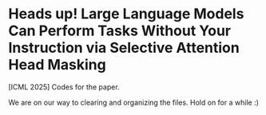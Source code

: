 # Heads up! Large Language Models Can Perform Tasks Without Your Instruction via Selective Attention Head Masking
[ICML 2025] Codes for the paper.

We are on our way to clearing and organizing the files. Hold on for a while :)
